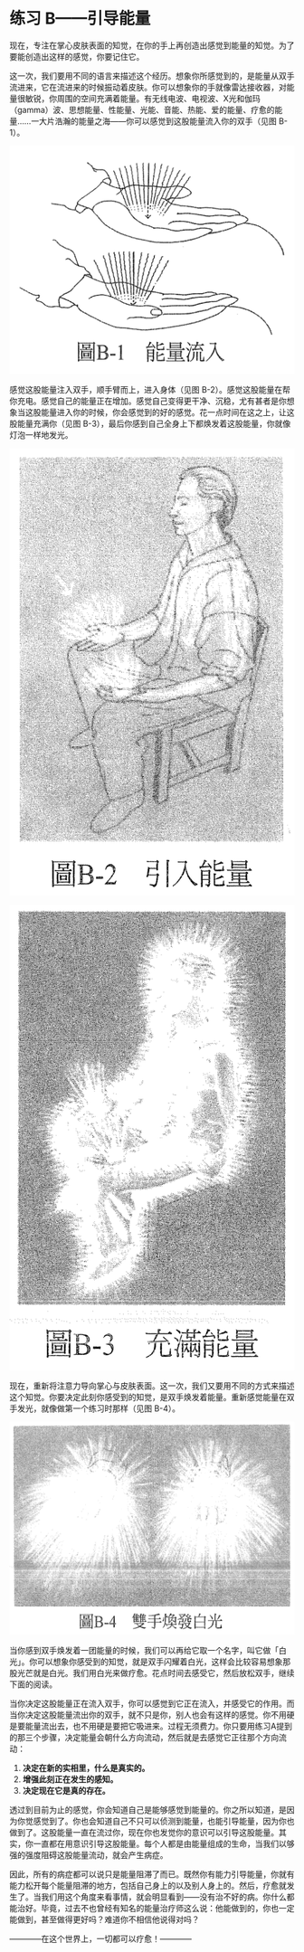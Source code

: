 # 练习 B——引导能量

现在，专注在掌心皮肤表面的知觉，在你的手上再创造出感觉到能量的知觉。为了要能创造出这样的感觉，你要记住它。

这一次，我们要用不同的语言来描述这个经历。想象你所感觉到的，是能量从双手流进来，它在流进来的时候振动着皮肤。你可以想象你的手就像雷达接收器，对能量很敏锐，你周围的空间充满着能量。有无线电波、电视波、X光和伽玛（gamma）波、思想能量、性能量、光能、音能、热能、爱的能量、疗愈的能量……一大片浩瀚的能量之海——你可以感觉到这股能量流入你的双手（见图 B-1）。

![img](B-1.png)

感觉这股能量注入双手，顺手臂而上，进入身体（见图 B-2）。感觉这股能量在帮你充电。感觉自己的能量正在增加。感觉自己变得更干净、沉稳，尤有甚者是你想象当这股能量进入你的时候，你会感觉到的好的感觉。花一点时间在这之上，让这股能量充满你（见图 B-3），最后你感到自己全身上下都焕发着这股能量，你就像灯泡一样地发光。

![img](B-2.png)

![img](B-3.png)

现在，重新将注意力导向掌心与皮肤表面。这一次，我们又要用不同的方式来描述这个知觉。你要决定此刻你感受到的知觉，是双手焕发着能量。重新感觉能量在双手发光，就像做第一个练习时那样（见图 B-4）。

![img](B-4.png)

当你感到双手焕发着一团能量的时候，我们可以再给它取一个名字，叫它做「白光」。你可以想象你感受到的知觉，就是双手闪耀着白光，这样会比较容易想象那股光芒就是白光。我们用白光来做疗愈。花点时间去感受它，然后放松双手，继续下面的阅读。

当你决定这股能量正在流入双手，你可以感觉到它正在流入，并感受它的作用。而当你决定这股能量流出你的双手，就不只是你，别人也会有这样的感觉。你不用硬是要能量流出去，也不用硬是要把它吸进来。过程无须费力。你只要用练习A提到的那三个步骤，决定能量会朝什么方向流动，然后就是去感觉它正往那个方向流动：

1. **决定在新的实相里，什么是真实的。**
2. **增强此刻正在发生的感知。**
3. **决定现在它是真的存在。**

透过到目前为止的感觉，你会知道自己是能够感觉到能量的。你之所以知道，是因为你觉感觉到了。你也会知道自己不只可以侦测到能量，也能引导能量，因为你也做到了。这股能量一直在流过你，现在你也发觉你的意识可以引导这股能量。其实，你一直都在用意识引导这股能量。每个人都是由能量组成的生命，当我们以够强的强度阻碍这股能量流动，就会产生病症。

因此，所有的病症都可以说只是能量阻滞了而已。既然你有能力引导能量，你就有能力松开每个能量阻滞的地方，包括自己身上的以及别人身上的。然后，疗愈就发生了。当我们用这个角度来看事情，就会明显看到——没有治不好的病。你什么都能治好。毕竟，过去不也曾经有知名的能量治疗师这么说：他能做到的，你也一定能做到，甚至做得更好吗？难道你不相信他说得对吗？

————在这个世界上，一切都可以疗愈！————
